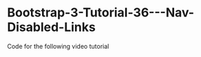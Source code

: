Bootstrap-3-Tutorial-36---Nav-Disabled-Links
============================================

Code for the following video tutorial 
